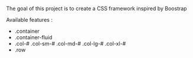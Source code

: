 The goal of this project is to create a CSS framework inspired by Boostrap

Available features :

- .container
- .container-fluid
- .col-# .col-sm-# .col-md-# .col-lg-# .col-xl-#
- .row